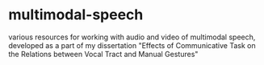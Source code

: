 # multimodal-speech
various resources for working with audio and video of multimodal speech, developed as a part of my dissertation "Effects of Communicative Task on the Relations between Vocal Tract and Manual Gestures"
